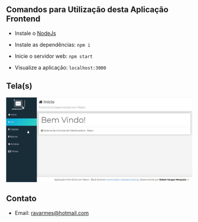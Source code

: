 ## Comandos para Utilização desta Aplicação Frontend

- Instale o [NodeJs](https://nodejs.org/pt-br/download/)

- Instale as dependências: `npm i`

- Inicie o servidor web: `npm start`

- Visualize a aplicação: `localhost:3000`


## Tela(s)
![Tela Empréstimo](https://github.com/ravarmes/scv-frontend-react/blob/master/public/images/tela1.gif)

## Contato

- Email: ravarmes@hotmail.com